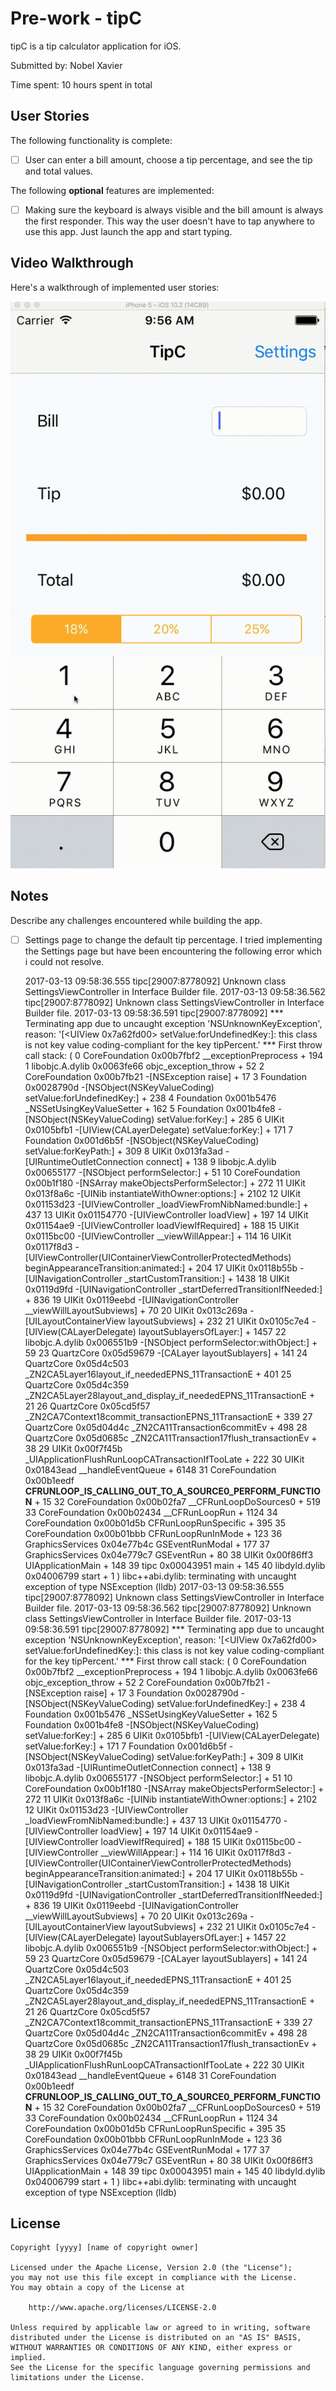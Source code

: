 # Pre-work - tipC

tipC is a tip calculator application for iOS.

Submitted by: Nobel Xavier

Time spent: 10 hours spent in total

## User Stories

The following functionality is complete:

* [ ] User can enter a bill amount, choose a tip percentage, and see the tip and total values.


The following **optional** features are implemented:
* [ ] Making sure the keyboard is always visible and the bill amount is always the first responder. This way the user doesn't have to tap anywhere to use this app. Just launch the app and start typing.


## Video Walkthrough 

Here's a walkthrough of implemented user stories:

![](TipC_Recording.gif)


## Notes

Describe any challenges encountered while building the app.
* [ ] Settings page to change the default tip percentage.
  I tried implementing the Settings page but have been encountering the following error which i could not resolve.
  
  2017-03-13 09:58:36.555 tipc[29007:8778092] Unknown class SettingsViewController in Interface Builder file.
2017-03-13 09:58:36.562 tipc[29007:8778092] Unknown class SettingsViewController in Interface Builder file.
2017-03-13 09:58:36.591 tipc[29007:8778092] *** Terminating app due to uncaught exception 'NSUnknownKeyException', reason: '[<UIView 0x7a62fd00> setValue:forUndefinedKey:]: this class is not key value coding-compliant for the key tipPercent.'
*** First throw call stack:
(
	0   CoreFoundation                      0x00b7fbf2 __exceptionPreprocess + 194
	1   libobjc.A.dylib                     0x0063fe66 objc_exception_throw + 52
	2   CoreFoundation                      0x00b7fb21 -[NSException raise] + 17
	3   Foundation                          0x0028790d -[NSObject(NSKeyValueCoding) setValue:forUndefinedKey:] + 238
	4   Foundation                          0x001b5476 _NSSetUsingKeyValueSetter + 162
	5   Foundation                          0x001b4fe8 -[NSObject(NSKeyValueCoding) setValue:forKey:] + 285
	6   UIKit                               0x0105bfb1 -[UIView(CALayerDelegate) setValue:forKey:] + 171
	7   Foundation                          0x001d6b5f -[NSObject(NSKeyValueCoding) setValue:forKeyPath:] + 309
	8   UIKit                               0x013fa3ad -[UIRuntimeOutletConnection connect] + 138
	9   libobjc.A.dylib                     0x00655177 -[NSObject performSelector:] + 51
	10  CoreFoundation                      0x00b1f180 -[NSArray makeObjectsPerformSelector:] + 272
	11  UIKit                               0x013f8a6c -[UINib instantiateWithOwner:options:] + 2102
	12  UIKit                               0x01153d23 -[UIViewController _loadViewFromNibNamed:bundle:] + 437
	13  UIKit                               0x01154770 -[UIViewController loadView] + 197
	14  UIKit                               0x01154ae9 -[UIViewController loadViewIfRequired] + 188
	15  UIKit                               0x0115bc00 -[UIViewController __viewWillAppear:] + 114
	16  UIKit                               0x0117f8d3 -[UIViewController(UIContainerViewControllerProtectedMethods) beginAppearanceTransition:animated:] + 204
	17  UIKit                               0x0118b55b -[UINavigationController _startCustomTransition:] + 1438
	18  UIKit                               0x0119d9fd -[UINavigationController _startDeferredTransitionIfNeeded:] + 836
	19  UIKit                               0x0119eebd -[UINavigationController __viewWillLayoutSubviews] + 70
	20  UIKit                               0x013c269a -[UILayoutContainerView layoutSubviews] + 232
	21  UIKit                               0x0105c7e4 -[UIView(CALayerDelegate) layoutSublayersOfLayer:] + 1457
	22  libobjc.A.dylib                     0x006551b9 -[NSObject performSelector:withObject:] + 59
	23  QuartzCore                          0x05d59679 -[CALayer layoutSublayers] + 141
	24  QuartzCore                          0x05d4c503 _ZN2CA5Layer16layout_if_neededEPNS_11TransactionE + 401
	25  QuartzCore                          0x05d4c359 _ZN2CA5Layer28layout_and_display_if_neededEPNS_11TransactionE + 21
	26  QuartzCore                          0x05cd5f57 _ZN2CA7Context18commit_transactionEPNS_11TransactionE + 339
	27  QuartzCore                          0x05d04d4c _ZN2CA11Transaction6commitEv + 498
	28  QuartzCore                          0x05d0685c _ZN2CA11Transaction17flush_transactionEv + 38
	29  UIKit                               0x00f7f45b _UIApplicationFlushRunLoopCATransactionIfTooLate + 222
	30  UIKit                               0x01843ead __handleEventQueue + 6148
	31  CoreFoundation                      0x00b1eedf __CFRUNLOOP_IS_CALLING_OUT_TO_A_SOURCE0_PERFORM_FUNCTION__ + 15
	32  CoreFoundation                      0x00b02fa7 __CFRunLoopDoSources0 + 519
	33  CoreFoundation                      0x00b02434 __CFRunLoopRun + 1124
	34  CoreFoundation                      0x00b01d5b CFRunLoopRunSpecific + 395
	35  CoreFoundation                      0x00b01bbb CFRunLoopRunInMode + 123
	36  GraphicsServices                    0x04e77b4c GSEventRunModal + 177
	37  GraphicsServices                    0x04e779c7 GSEventRun + 80
	38  UIKit                               0x00f86ff3 UIApplicationMain + 148
	39  tipc                                0x00043951 main + 145
	40  libdyld.dylib                       0x04006799 start + 1
)
libc++abi.dylib: terminating with uncaught exception of type NSException
(lldb) 2017-03-13 09:58:36.555 tipc[29007:8778092] Unknown class SettingsViewController in Interface Builder file.
2017-03-13 09:58:36.562 tipc[29007:8778092] Unknown class SettingsViewController in Interface Builder file.
2017-03-13 09:58:36.591 tipc[29007:8778092] *** Terminating app due to uncaught exception 'NSUnknownKeyException', reason: '[<UIView 0x7a62fd00> setValue:forUndefinedKey:]: this class is not key value coding-compliant for the key tipPercent.'
*** First throw call stack:
(
	0   CoreFoundation                      0x00b7fbf2 __exceptionPreprocess + 194
	1   libobjc.A.dylib                     0x0063fe66 objc_exception_throw + 52
	2   CoreFoundation                      0x00b7fb21 -[NSException raise] + 17
	3   Foundation                          0x0028790d -[NSObject(NSKeyValueCoding) setValue:forUndefinedKey:] + 238
	4   Foundation                          0x001b5476 _NSSetUsingKeyValueSetter + 162
	5   Foundation                          0x001b4fe8 -[NSObject(NSKeyValueCoding) setValue:forKey:] + 285
	6   UIKit                               0x0105bfb1 -[UIView(CALayerDelegate) setValue:forKey:] + 171
	7   Foundation                          0x001d6b5f -[NSObject(NSKeyValueCoding) setValue:forKeyPath:] + 309
	8   UIKit                               0x013fa3ad -[UIRuntimeOutletConnection connect] + 138
	9   libobjc.A.dylib                     0x00655177 -[NSObject performSelector:] + 51
	10  CoreFoundation                      0x00b1f180 -[NSArray makeObjectsPerformSelector:] + 272
	11  UIKit                               0x013f8a6c -[UINib instantiateWithOwner:options:] + 2102
	12  UIKit                               0x01153d23 -[UIViewController _loadViewFromNibNamed:bundle:] + 437
	13  UIKit                               0x01154770 -[UIViewController loadView] + 197
	14  UIKit                               0x01154ae9 -[UIViewController loadViewIfRequired] + 188
	15  UIKit                               0x0115bc00 -[UIViewController __viewWillAppear:] + 114
	16  UIKit                               0x0117f8d3 -[UIViewController(UIContainerViewControllerProtectedMethods) beginAppearanceTransition:animated:] + 204
	17  UIKit                               0x0118b55b -[UINavigationController _startCustomTransition:] + 1438
	18  UIKit                               0x0119d9fd -[UINavigationController _startDeferredTransitionIfNeeded:] + 836
	19  UIKit                               0x0119eebd -[UINavigationController __viewWillLayoutSubviews] + 70
	20  UIKit                               0x013c269a -[UILayoutContainerView layoutSubviews] + 232
	21  UIKit                               0x0105c7e4 -[UIView(CALayerDelegate) layoutSublayersOfLayer:] + 1457
	22  libobjc.A.dylib                     0x006551b9 -[NSObject performSelector:withObject:] + 59
	23  QuartzCore                          0x05d59679 -[CALayer layoutSublayers] + 141
	24  QuartzCore                          0x05d4c503 _ZN2CA5Layer16layout_if_neededEPNS_11TransactionE + 401
	25  QuartzCore                          0x05d4c359 _ZN2CA5Layer28layout_and_display_if_neededEPNS_11TransactionE + 21
	26  QuartzCore                          0x05cd5f57 _ZN2CA7Context18commit_transactionEPNS_11TransactionE + 339
	27  QuartzCore                          0x05d04d4c _ZN2CA11Transaction6commitEv + 498
	28  QuartzCore                          0x05d0685c _ZN2CA11Transaction17flush_transactionEv + 38
	29  UIKit                               0x00f7f45b _UIApplicationFlushRunLoopCATransactionIfTooLate + 222
	30  UIKit                               0x01843ead __handleEventQueue + 6148
	31  CoreFoundation                      0x00b1eedf __CFRUNLOOP_IS_CALLING_OUT_TO_A_SOURCE0_PERFORM_FUNCTION__ + 15
	32  CoreFoundation                      0x00b02fa7 __CFRunLoopDoSources0 + 519
	33  CoreFoundation                      0x00b02434 __CFRunLoopRun + 1124
	34  CoreFoundation                      0x00b01d5b CFRunLoopRunSpecific + 395
	35  CoreFoundation                      0x00b01bbb CFRunLoopRunInMode + 123
	36  GraphicsServices                    0x04e77b4c GSEventRunModal + 177
	37  GraphicsServices                    0x04e779c7 GSEventRun + 80
	38  UIKit                               0x00f86ff3 UIApplicationMain + 148
	39  tipc                                0x00043951 main + 145
	40  libdyld.dylib                       0x04006799 start + 1
)
libc++abi.dylib: terminating with uncaught exception of type NSException
(lldb) 

## License

    Copyright [yyyy] [name of copyright owner]

    Licensed under the Apache License, Version 2.0 (the "License");
    you may not use this file except in compliance with the License.
    You may obtain a copy of the License at

        http://www.apache.org/licenses/LICENSE-2.0

    Unless required by applicable law or agreed to in writing, software
    distributed under the License is distributed on an "AS IS" BASIS,
    WITHOUT WARRANTIES OR CONDITIONS OF ANY KIND, either express or implied.
    See the License for the specific language governing permissions and
    limitations under the License.
